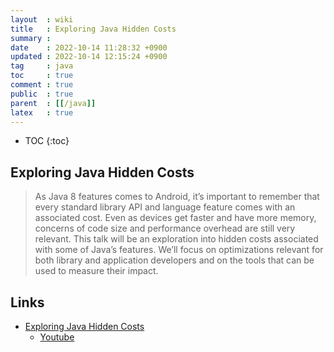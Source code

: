 ```yaml
---
layout  : wiki
title   : Exploring Java Hidden Costs
summary : 
date    : 2022-10-14 11:28:32 +0900
updated : 2022-10-14 12:15:24 +0900
tag     : java
toc     : true
comment : true
public  : true
parent  : [[/java]]
latex   : true
---
```

* TOC
{:toc}

## Exploring Java Hidden Costs

> As Java 8 features comes to Android, it’s important to remember that every standard library API and language feature comes with an associated cost. Even as devices get faster and have more memory, concerns of code size and performance overhead are still very relevant. This talk will be an exploration into hidden costs associated with some of Java’s features. We’ll focus on optimizations relevant for both library and application developers and on the tools that can be used to measure their impact.

<script async class="speakerdeck-embed" data-id="5ef7038a1106403bb53a34ff4bdedc4e" data-ratio="1.77777777777778" src="//speakerdeck.com/assets/embed.js"></script>

## Links

- [Exploring Java Hidden Costs](https://jakewharton.com/exploring-java-hidden-costs/)
  - [Youtube](https://www.youtube.com/watch?v=WALV33rWye4)

